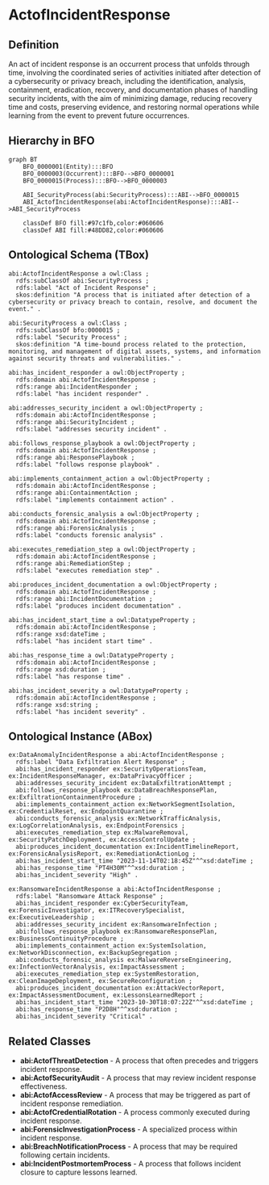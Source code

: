 # ActofIncidentResponse

## Definition
An act of incident response is an occurrent process that unfolds through time, involving the coordinated series of activities initiated after detection of a cybersecurity or privacy breach, including the identification, analysis, containment, eradication, recovery, and documentation phases of handling security incidents, with the aim of minimizing damage, reducing recovery time and costs, preserving evidence, and restoring normal operations while learning from the event to prevent future occurrences.

## Hierarchy in BFO
```mermaid
graph BT
    BFO_0000001(Entity):::BFO
    BFO_0000003(Occurrent):::BFO-->BFO_0000001
    BFO_0000015(Process):::BFO-->BFO_0000003
    
    ABI_SecurityProcess(abi:SecurityProcess):::ABI-->BFO_0000015
    ABI_ActofIncidentResponse(abi:ActofIncidentResponse):::ABI-->ABI_SecurityProcess
    
    classDef BFO fill:#97c1fb,color:#060606
    classDef ABI fill:#48DD82,color:#060606
```

## Ontological Schema (TBox)
```turtle
abi:ActofIncidentResponse a owl:Class ;
  rdfs:subClassOf abi:SecurityProcess ;
  rdfs:label "Act of Incident Response" ;
  skos:definition "A process that is initiated after detection of a cybersecurity or privacy breach to contain, resolve, and document the event." .

abi:SecurityProcess a owl:Class ;
  rdfs:subClassOf bfo:0000015 ;
  rdfs:label "Security Process" ;
  skos:definition "A time-bound process related to the protection, monitoring, and management of digital assets, systems, and information against security threats and vulnerabilities." .

abi:has_incident_responder a owl:ObjectProperty ;
  rdfs:domain abi:ActofIncidentResponse ;
  rdfs:range abi:IncidentResponder ;
  rdfs:label "has incident responder" .

abi:addresses_security_incident a owl:ObjectProperty ;
  rdfs:domain abi:ActofIncidentResponse ;
  rdfs:range abi:SecurityIncident ;
  rdfs:label "addresses security incident" .

abi:follows_response_playbook a owl:ObjectProperty ;
  rdfs:domain abi:ActofIncidentResponse ;
  rdfs:range abi:ResponsePlaybook ;
  rdfs:label "follows response playbook" .

abi:implements_containment_action a owl:ObjectProperty ;
  rdfs:domain abi:ActofIncidentResponse ;
  rdfs:range abi:ContainmentAction ;
  rdfs:label "implements containment action" .

abi:conducts_forensic_analysis a owl:ObjectProperty ;
  rdfs:domain abi:ActofIncidentResponse ;
  rdfs:range abi:ForensicAnalysis ;
  rdfs:label "conducts forensic analysis" .

abi:executes_remediation_step a owl:ObjectProperty ;
  rdfs:domain abi:ActofIncidentResponse ;
  rdfs:range abi:RemediationStep ;
  rdfs:label "executes remediation step" .

abi:produces_incident_documentation a owl:ObjectProperty ;
  rdfs:domain abi:ActofIncidentResponse ;
  rdfs:range abi:IncidentDocumentation ;
  rdfs:label "produces incident documentation" .

abi:has_incident_start_time a owl:DatatypeProperty ;
  rdfs:domain abi:ActofIncidentResponse ;
  rdfs:range xsd:dateTime ;
  rdfs:label "has incident start time" .

abi:has_response_time a owl:DatatypeProperty ;
  rdfs:domain abi:ActofIncidentResponse ;
  rdfs:range xsd:duration ;
  rdfs:label "has response time" .

abi:has_incident_severity a owl:DatatypeProperty ;
  rdfs:domain abi:ActofIncidentResponse ;
  rdfs:range xsd:string ;
  rdfs:label "has incident severity" .
```

## Ontological Instance (ABox)
```turtle
ex:DataAnomalyIncidentResponse a abi:ActofIncidentResponse ;
  rdfs:label "Data Exfiltration Alert Response" ;
  abi:has_incident_responder ex:SecurityOperationsTeam, ex:IncidentResponseManager, ex:DataPrivacyOfficer ;
  abi:addresses_security_incident ex:DataExfiltrationAttempt ;
  abi:follows_response_playbook ex:DataBreachResponsePlan, ex:ExfiltrationContainmentProcedure ;
  abi:implements_containment_action ex:NetworkSegmentIsolation, ex:CredentialReset, ex:EndpointQuarantine ;
  abi:conducts_forensic_analysis ex:NetworkTrafficAnalysis, ex:LogCorrelationAnalysis, ex:EndpointForensics ;
  abi:executes_remediation_step ex:MalwareRemoval, ex:SecurityPatchDeployment, ex:AccessControlUpdate ;
  abi:produces_incident_documentation ex:IncidentTimelineReport, ex:ForensicAnalysisReport, ex:RemediationActionLog ;
  abi:has_incident_start_time "2023-11-14T02:18:45Z"^^xsd:dateTime ;
  abi:has_response_time "PT4H30M"^^xsd:duration ;
  abi:has_incident_severity "High" .

ex:RansomwareIncidentResponse a abi:ActofIncidentResponse ;
  rdfs:label "Ransomware Attack Response" ;
  abi:has_incident_responder ex:CyberSecurityTeam, ex:ForensicInvestigator, ex:ITRecoverySpecialist, ex:ExecutiveLeadership ;
  abi:addresses_security_incident ex:RansomwareInfection ;
  abi:follows_response_playbook ex:RansomwareResponsePlan, ex:BusinessContinuityProcedure ;
  abi:implements_containment_action ex:SystemIsolation, ex:NetworkDisconnection, ex:BackupSegregation ;
  abi:conducts_forensic_analysis ex:MalwareReverseEngineering, ex:InfectionVectorAnalysis, ex:ImpactAssessment ;
  abi:executes_remediation_step ex:SystemRestoration, ex:CleanImageDeployment, ex:SecureReconfiguration ;
  abi:produces_incident_documentation ex:AttackVectorReport, ex:ImpactAssessmentDocument, ex:LessonsLearnedReport ;
  abi:has_incident_start_time "2023-10-30T18:07:22Z"^^xsd:dateTime ;
  abi:has_response_time "P2D8H"^^xsd:duration ;
  abi:has_incident_severity "Critical" .
```

## Related Classes
- **abi:ActofThreatDetection** - A process that often precedes and triggers incident response.
- **abi:ActofSecurityAudit** - A process that may review incident response effectiveness.
- **abi:ActofAccessReview** - A process that may be triggered as part of incident response remediation.
- **abi:ActofCredentialRotation** - A process commonly executed during incident response.
- **abi:ForensicInvestigationProcess** - A specialized process within incident response.
- **abi:BreachNotificationProcess** - A process that may be required following certain incidents.
- **abi:IncidentPostmortemProcess** - A process that follows incident closure to capture lessons learned. 